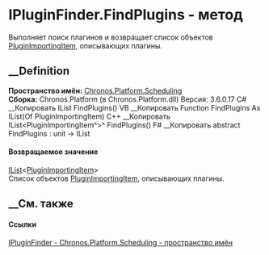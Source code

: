 # IPluginFinder.FindPlugins - метод
Выполняет поиск плагинов и возвращает список объектов
[PluginImportingItem](T_Chronos_Platform_Scheduling_PluginImportingItem.htm),
описывающих плагины.
## __Definition
 **Пространство имён:**
[Chronos.Platform.Scheduling](N_Chronos_Platform_Scheduling.htm)  
 **Сборка:** Chronos.Platform (в Chronos.Platform.dll) Версия: 3.6.0.17
C# __Копировать
     IList<PluginImportingItem> FindPlugins()
VB __Копировать
     Function FindPlugins As IList(Of PluginImportingItem)
C++ __Копировать
    IList<PluginImportingItem^>^ FindPlugins()
F# __Копировать
     abstract FindPlugins : unit -> IList<PluginImportingItem> 
#### Возвращаемое значение
[IList](https://learn.microsoft.com/dotnet/api/system.collections.generic.ilist-1)<[PluginImportingItem](T_Chronos_Platform_Scheduling_PluginImportingItem.htm)>  
Список объектов
[PluginImportingItem](T_Chronos_Platform_Scheduling_PluginImportingItem.htm),
описывающих плагины.
##  __См. также
#### Ссылки
[IPluginFinder - ](T_Chronos_Platform_Scheduling_IPluginFinder.htm)
[Chronos.Platform.Scheduling - пространство
имён](N_Chronos_Platform_Scheduling.htm)
